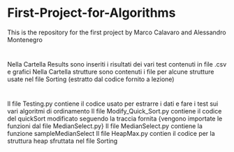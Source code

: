 # First-Project-for-Algorithms
This is the repository for the first project by Marco Calavaro and Alessandro Montenegro 
#
Nella Cartella Results sono inseriti i risultati dei vari test contenuti in file .csv e grafici 
Nella Cartella strutture sono contenuti i file per alcune strutture usate nel file Sorting (estratto dal codice fornito a lezione)
#
Il file Testing.py contiene il codice usato per estrarre i dati e fare i test sui vari algoritmi di ordinamento
Il file Modify_Quick_Sort.py contiene il codice del quickSort modificato seguendo la traccia fornita {vengono importate le funzioni dal file MedianSelect.py} 
Il file MedianSelect.py contiene la funzione sampleMedianSelect 
Il file HeapMax.py contien il codice per la struttura heap sfruttata nel file Sorting
